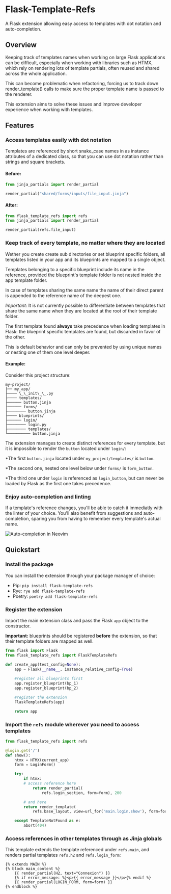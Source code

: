 ﻿# Flask-Template-Refs
A Flask extension allowing easy access to templates with dot notation and auto-completion.

## Overview
Keeping track of templates names when working on large Flask applications can be difficult, especially when working with libraries such as HTMX, which rely on rendering lots of template partials, often reused and shared across the whole application.

This can become problematic when refactoring, forcing us to track down render_template() calls to make sure the proper template name is passed to the renderer.

This extension aims to solve these issues and improve developer experience when working with templates.
## Features

### Access templates easily with dot notation
Templates are referenced by short snake_case names in as instance attributes of a dedicated class, so that you can use dot notation rather than strings and square brackets.

#### Before:

```python
from jinja_partials import render_partial

render_partial("shared/forms/inputs/file_input.jinja")
```

#### After:

```python
from flask_template_refs import refs
from jinja_partials import render_partial

render_partial(refs.file_input)
```

### Keep track of every template, no matter where they are located

Wether you create create sub directories or set blueprint specific folders, all templates listed in your app and its blueprints are mapped to a single object.

Templates belonging to a specific blueprint include its name in the reference, provided the blueprint's template folder is not nested inside the app template folder.

In case of templates sharing the same name the name of their direct parent is appended to the reference name of the deepest one.

*Important:* It is not currently possible to differentiate between templates that share the same name when they are located at the root of their template folder.

The first template found **always** take precedence when loading templates in Flask: the blueprint specific templates are found, but discarded in favor of the other.

This is default behavior and can only be prevented by using unique names or nesting one of them one level deeper.


#### Example:

Consider this project structure:

```
my-project/
├── my_app/
├──── \_\_init\_\_.py
├──── templates/
├────── button.jinja
├────── forms/
├──────── button.jinja
├──── blueprints/
├────── login/
├──────── login.py
├──────── templates/
└────────── button.jinja

```

The extension manages to create distinct references for every template, but it is impossible to render the `button` located under `login/`:

*The first `button.jinja` located under `my_project/templates/` is `button`.

*The second one, nested one level below under `forms/` is `form_button`.

*The third one under `login` is referenced as `login_button`, but can never be loaded by Flask as the first one takes precedence.



### Enjoy auto-completion and linting

If a template's reference changes, you'll be able to catch it immediatly with the linter of your choice. You'll also benefit from suggestions and auto-completion, sparing you from having to remember every template's actual name.

![Auto-completion in Neovim](/assets/autocompletion-example.png)

## Quickstart
### Install the package

You can install the extension through your package manager of choice:
- Pip: `pip install flask-template-refs`
- Rye: `rye add flask-template-refs`
- Poetry: `poetry add flask-template-refs`

### Register the extension
Import the main extension class and pass the Flask `app` object to the constructor.

**Important:** blueprints should be registered **before** the extension, so that their template folders are mapped as well.

```python
from flask import Flask
from flask_template_refs import FlaskTemplateRefs

def create_app(test_config=None):
    app = Flask(__name__, instance_relative_config=True)
		
	#register all blueprints first
    app.register_blueprint(bp_1)
    app.register_blueprint(bp_2)

	#register the extension
    FlaskTemplateRefs(app)

    return app

```

### Import the `refs` module wherever you need to access templates

```python
from flask_template_refs import refs

@login.get('/')
def show():
    htmx = HTMX(current_app)
    form = LoginForm()

    try:
        if htmx:
        # access reference here
            return render_partial(
                refs.login_section, form=form), 200

		# and here
        return render_template(
            refs.base_layout, view=url_for('main.login.show'), form=form), 200

    except TemplateNotFound as e:
        abort(404)

```

### Access references in other templates through as Jinja globals
This template extends the template referenced under `refs.main`, and renders partial templates `refs.h2` and `refs.login_form`:

```jinja2 
{% extends MAIN %}
{% block main_content %}
    {{ render_partial(H2, text="Connexion") }}
    {% if error_message: %}<p>{{ error_message }}</p>{% endif %}
    {{ render_partial(LOGIN_FORM, form=form) }}
{% endblock %}
```
